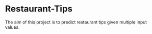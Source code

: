 # Restaurant-Tips
The aim of this project is to predict restaurant tips given multiple input values. 
